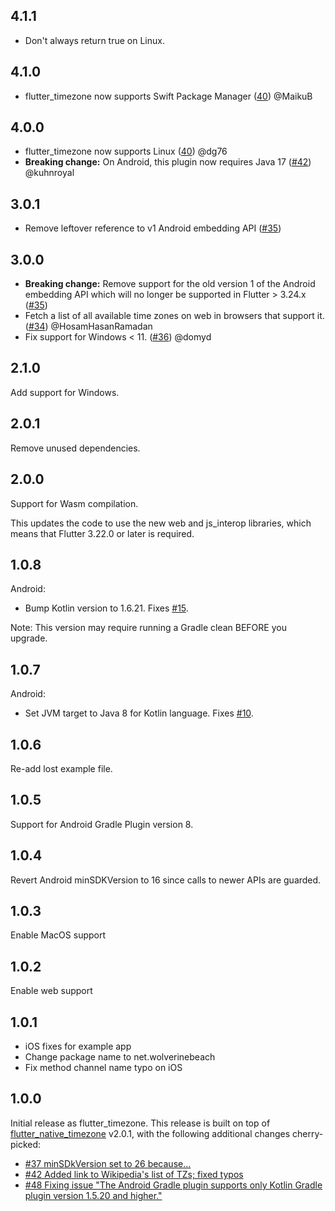 ## 4.1.1

* Don't always return true on Linux.

## 4.1.0

* flutter_timezone now supports Swift Package Manager ([40](https://github.com/tjarvstrand/flutter_timezone/pull/44)) @MaikuB

## 4.0.0

* flutter_timezone now supports Linux ([40](https://github.com/tjarvstrand/flutter_timezone/pull/40)) @dg76
* **Breaking change:** On Android, this plugin now requires Java 17 ([#42](https://github.com/tjarvstrand/flutter_timezone/pull/42)) @kuhnroyal

## 3.0.1

* Remove leftover reference to v1 Android embedding API ([#35](https://github.com/tjarvstrand/flutter_timezone/issues/35))

## 3.0.0

* **Breaking change:** Remove support for the old version 1 of the Android embedding API which will no longer be
supported in Flutter > 3.24.x ([#35](https://github.com/tjarvstrand/flutter_timezone/issues/35))
* Fetch a list of all available time zones on web in browsers that support it. ([#34](https://github.com/tjarvstrand/flutter_timezone/pull/34)) @HosamHasanRamadan
* Fix support for Windows < 11. ([#36](https://github.com/tjarvstrand/flutter_timezone/pull/36)) @domyd

## 2.1.0

Add support for Windows.

## 2.0.1

Remove unused dependencies.

## 2.0.0

Support for Wasm compilation.

This updates the code to use the new web and js_interop libraries, which means that Flutter 3.22.0
or later is required.

## 1.0.8

Android:
 - Bump Kotlin version to 1.6.21. Fixes [#15](https://github.com/tjarvstrand/flutter_timezone/issues/15).

Note: This version may require running a Gradle clean BEFORE you upgrade.

## 1.0.7

Android:
- Set JVM target to Java 8 for Kotlin language. Fixes [#10](https://github.com/tjarvstrand/flutter_timezone/issues/10).

## 1.0.6

Re-add lost example file.

## 1.0.5

Support for Android Gradle Plugin version 8.

## 1.0.4

Revert Android minSDKVersion to 16 since calls to newer APIs are guarded.

## 1.0.3

Enable MacOS support

## 1.0.2

Enable web support

## 1.0.1

* iOS fixes for example app
* Change package name to net.wolverinebeach
* Fix method channel name typo on iOS

## 1.0.0

Initial release as flutter_timezone. This release is built on top of 
[flutter_native_timezone](https://github.com/pinkfish/flutter_native_timezone) v2.0.1, with the 
following additional changes cherry-picked:
* [#37 minSDkVersion set to 26 because...](https://github.com/pinkfish/flutter_native_timezone/pull/37)
* [#42 Added link to Wikipedia's list of TZs; fixed typos](https://github.com/pinkfish/flutter_native_timezone/pull/42)
* [#48 Fixing issue "The Android Gradle plugin supports only Kotlin Gradle plugin version 1.5.20 and higher."](https://github.com/pinkfish/flutter_native_timezone/pull/48)
